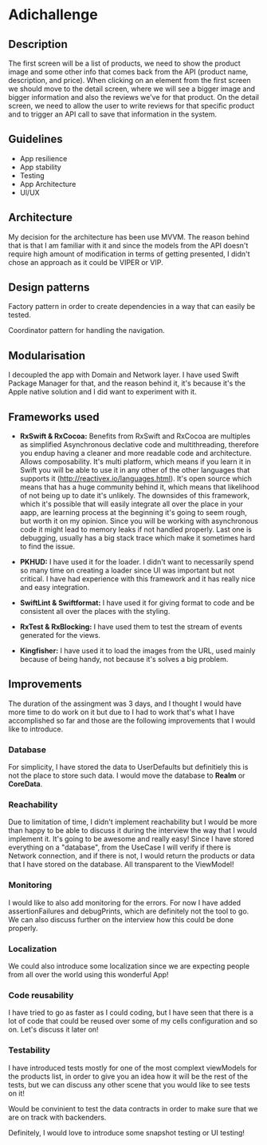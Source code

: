 # Adichallenge

## Description


The first screen will be a list of products, we need to show the product image and some other info that comes back from the API (product name, description, and price). When clicking on an element from the first screen we should move to the detail screen, where we will see a bigger image and bigger information and also the reviews we've for that product. On the detail screen, we need to allow the user to write reviews for that specific product and to trigger an API call to save that information in the system. 

## Guidelines

* App resilience
* App stability
* Testing
* App Architecture
* Ul/UX

## Architecture

My decision for the architecture has been use MVVM. The reason behind that is that I am familiar with it and since the models from the API doesn't require high amount of modification in terms of getting presented, I didn't chose an approach as it could be VIPER or VIP. 

## Design patterns
Factory pattern in order to create dependencies in a way that can easily be tested.

Coordinator pattern for handling the navigation.

## Modularisation

I decoupled the app with Domain and Network layer. I have used Swift Package Manager for that, and the reason behind it, it's because it's the Apple native solution and I did want to experiment with it.

## Frameworks used

* **RxSwift & RxCocoa:** Benefits from RxSwift and RxCocoa are multiples as simplified Asynchronous declative code and multithreading, therefore you endup having a cleaner and more readable code and architecture. Allows composability. It's multi platform, which means if you learn it in Swift you will be able to use it in any other of the other languages that supports it (http://reactivex.io/languages.html). It's open source which means that has a huge community behind it, which means that likelihood of not being up to date it's unlikely. The downsides of this framework, which it's possible that will easily integrate all over the place in your aapp, are learning process at the beginning it's going to seem rough, but worth it on my opinion. Since you will be working with asynchronous code it might lead to memory leaks if not handled properly. Last one is debugging, usually has a big stack trace which make it sometimes hard to find the issue.

* **PKHUD:** I have used it for the loader. I didn't want to necessarily spend so many time on creating a loader since UI was important but not critical. I have had experience with this framework and it has really nice and easy integration.

* **SwiftLint & Swiftformat:** I have used it for giving format to code and be consistent all over the places with the styling.

* **RxTest & RxBlocking:** I have used them to test the stream of events generated for the views.

* **Kingfisher:** I have used it to load the images from the URL, used mainly because of being handy, not because it's solves a big problem.

## Improvements

The duration of the assingment was 3 days, and I thought I would have more time to do work on it but due to I had to work that's what I have accomplished so far and those are the following improvements that I would like to introduce.

### Database

For simplicity, I have stored the data to UserDefaults but definitiely this is not the place to store such data. I would move the database to **Realm** or **CoreData**.

### Reachability

Due to limitation of time, I didn't implement reachability but I would be more than happy to be able to discuss it during the interview the way that I would implement it. It's going to be awesome and really easy! Since I have stored everything on a "database", from the UseCase I will verify if there is Network connection, and if there is not, I would return the products or data that I have stored on the database. All transparent to the ViewModel!

### Monitoring

I would like to also add monitoring for the errors. For now I have added assertionFailures and debugPrints, which are definitely not the tool to go. We can also discuss further on the interview how this could be done properly.

### Localization

We could also introduce some localization since we are expecting people from all over the world using this wonderful App!

### Code reusability

I have tried to go as faster as I could coding, but I have seen that there is a lot of code that could be reused over some of my cells configuration and so on. Let's discuss it later on!

### Testability

I have introduced tests mostly for one of the most complext viewModels for the products list, in order to give you an idea how it will be the rest of the tests, but we can discuss any other scene that you would like to see tests on it!

Would be convinient to test the data contracts in order to make sure that we are on track with backenders.

Definitely, I would love to introduce some snapshot testing or UI testing!
